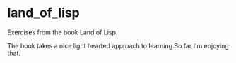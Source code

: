 land_of_lisp
============

Exercises from the book Land of Lisp.

The book takes a nice light hearted approach to learning.So far I'm enjoying that.
